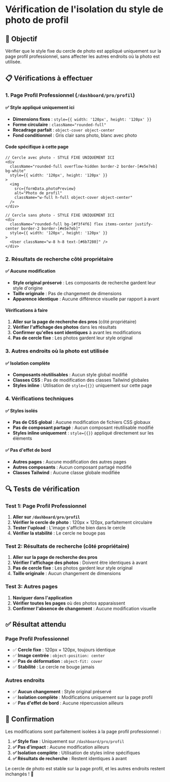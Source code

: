# Vérification de l'isolation du style de photo de profil

## 🎯 Objectif
Vérifier que le style fixe du cercle de photo est appliqué uniquement sur la page profil professionnel, sans affecter les autres endroits où la photo est utilisée.

## 📋 Vérifications à effectuer

### 1. Page Profil Professionnel (`/dashboard/pro/profil`)

#### ✅ Style appliqué uniquement ici
- **Dimensions fixes** : `style={{ width: '120px', height: '120px' }}`
- **Forme circulaire** : `className="rounded-full"`
- **Recadrage parfait** : `object-cover object-center`
- **Fond conditionnel** : Gris clair sans photo, blanc avec photo

#### Code spécifique à cette page
```tsx
// Cercle avec photo - STYLE FIXE UNIQUEMENT ICI
<div 
  className="rounded-full overflow-hidden border-2 border-[#e5e7eb] bg-white"
  style={{ width: '120px', height: '120px' }}
>
  <img
    src={formData.photoPreview}
    alt="Photo de profil"
    className="w-full h-full object-cover object-center"
  />
</div>

// Cercle sans photo - STYLE FIXE UNIQUEMENT ICI
<div 
  className="rounded-full bg-[#f3f4f6] flex items-center justify-center border-2 border-[#e5e7eb]"
  style={{ width: '120px', height: '120px' }}
>
  <User className="w-8 h-8 text-[#6b7280]" />
</div>
```

### 2. Résultats de recherche côté propriétaire

#### ✅ Aucune modification
- **Style original préservé** : Les composants de recherche gardent leur style d'origine
- **Taille originale** : Pas de changement de dimensions
- **Apparence identique** : Aucune différence visuelle par rapport à avant

#### Vérifications à faire
1. **Aller sur la page de recherche des pros** (côté propriétaire)
2. **Vérifier l'affichage des photos** dans les résultats
3. **Confirmer qu'elles sont identiques** à avant les modifications
4. **Pas de cercle fixe** : Les photos gardent leur style original

### 3. Autres endroits où la photo est utilisée

#### ✅ Isolation complète
- **Composants réutilisables** : Aucun style global modifié
- **Classes CSS** : Pas de modification des classes Tailwind globales
- **Styles inline** : Utilisation de `style={{}}` uniquement sur cette page

### 4. Vérifications techniques

#### ✅ Styles isolés
- **Pas de CSS global** : Aucune modification de fichiers CSS globaux
- **Pas de composant partagé** : Aucun composant réutilisable modifié
- **Styles inline uniquement** : `style={{}}` appliqué directement sur les éléments

#### ✅ Pas d'effet de bord
- **Autres pages** : Aucune modification des autres pages
- **Autres composants** : Aucun composant partagé modifié
- **Classes Tailwind** : Aucune classe globale modifiée

## 🔍 Tests de vérification

### Test 1: Page Profil Professionnel
1. **Aller sur `/dashboard/pro/profil`**
2. **Vérifier le cercle de photo** : 120px × 120px, parfaitement circulaire
3. **Tester l'upload** : L'image s'affiche bien dans le cercle
4. **Vérifier la stabilité** : Le cercle ne bouge pas

### Test 2: Résultats de recherche (côté propriétaire)
1. **Aller sur la page de recherche des pros**
2. **Vérifier l'affichage des photos** : Doivent être identiques à avant
3. **Pas de cercle fixe** : Les photos gardent leur style original
4. **Taille originale** : Aucun changement de dimensions

### Test 3: Autres pages
1. **Naviguer dans l'application**
2. **Vérifier toutes les pages** où des photos apparaissent
3. **Confirmer l'absence de changement** : Aucune modification visuelle

## ✅ Résultat attendu

### Page Profil Professionnel
- ✅ **Cercle fixe** : 120px × 120px, toujours identique
- ✅ **Image centrée** : `object-position: center`
- ✅ **Pas de déformation** : `object-fit: cover`
- ✅ **Stabilité** : Le cercle ne bouge jamais

### Autres endroits
- ✅ **Aucun changement** : Style original préservé
- ✅ **Isolation complète** : Modifications uniquement sur la page profil
- ✅ **Pas d'effet de bord** : Aucune répercussion ailleurs

## 🎉 Confirmation

Les modifications sont parfaitement isolées à la page profil professionnel :

1. **✅ Style fixe** : Uniquement sur `/dashboard/pro/profil`
2. **✅ Pas d'impact** : Aucune modification ailleurs
3. **✅ Isolation complète** : Utilisation de styles inline spécifiques
4. **✅ Résultats de recherche** : Restent identiques à avant

Le cercle de photo est stable sur la page profil, et les autres endroits restent inchangés ! 🎉
